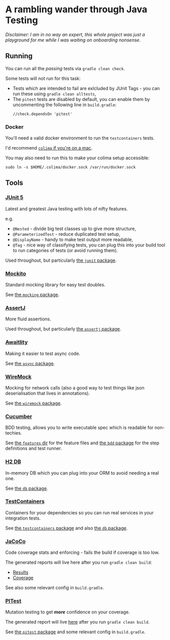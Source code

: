 # A rambling wander through Java Testing

_Disclaimer: I am in no way an expert, this whole project was just a playground for me while I was waiting on onboarding nonsense._

## Running

You can run all the _passing_ tests via `gradle clean check`.

Some tests will not run for this task:

- Tests which are intended to fail are exlcluded by JUnit Tags - you can run these using `gradle clean alltests`,
- The `pitest` tests are disabled by default, you can enable them by uncommenting the following line in `build.gradle`:
  ```
  //check.dependsOn 'pitest'
  ```

### Docker

You'll need a valid docker environment to run the `testcontainers` tests.

I'd recommend [`colima` if you're on a mac](https://github.com/abiosoft/colima).

You may also need to run this to make your colima setup accessible:
```shell
sudo ln -s $HOME/.colima/docker.sock /var/run/docker.sock
```

## Tools

### [JUnit 5](https://junit.org/junit5/)

Latest and greatest Java testing with lots of nifty features.

e.g.
- `@Nested` - divide big test classes up to give more structure,
- `@ParameterizedTest` - reduce duplicated test setup,
- `@DisplayName` - handy to make test output more readable,
- `@Tag` - nice way of classifying tests, you can plug this into your build tool to run categories of tests (or avoid running them).

Used throughout, but particularly [the `junit` package](./src/test/java/com/example/testing/junit).

### [Mockito](https://github.com/mockito/mockito)

Standard mocking library for easy test doubles.

See [the `mocking` package](./src/test/java/com/example/testing/mocking).

### [AssertJ](https://assertj.github.io/doc/)

More fluid assertions.

Used throughout, but particularly [the `assertj` package](./src/test/java/com/example/testing/assertj).

### [Awaitlity](https://github.com/awaitility/awaitility)

Making it easier to test async code.

See [the `async` package](./src/test/java/com/example/testing/async).

### [WireMock](https://wiremock.org/)

Mocking for network calls (also a good way to test things like json deserialisation that lives in annotations).

See [the `wiremock` package](./src/test/java/com/example/testing/wiremock).

### [Cucumber](https://github.com/cucumber/cucumber-jvm)

BDD testing, allows you to write executable spec which is readable for non-techies.

See [the `features` dir](./src/test/resources/features) for the feature files and [the `bdd` package](./src/test/java/com/example/testing/bdd) for the step definitions and test runner.

### [H2 DB](https://www.h2database.com/html/main.html)

In-memory DB which you can plug into your ORM to avoid needing a real one.

See [the `db` package](./src/test/java/com/example/testing/db).

### [TestContainers](https://testcontainers.com/)

Containers for your dependencies so you can run real services in your integration tests.

See [the `testcontainers` package](./src/test/java/com/example/testing/testcontainers) and also [the `db` package](./src/test/java/com/example/testing/db).

### [JaCoCo](https://www.eclemma.org/jacoco/)

Code coverage stats and enforcing - fails the build if coverage is too low.

The generated reports will live here after you run `gradle clean build`:

- [Results](build/reports/tests/test/index.html)
- [Coverage](build/jacocoHtml/index.html)

See also some relevant config in `build.gradle`.

### [PITest](https://pitest.org/)

Mutation testing to get **_more_** confidence on your coverage.

The generated report will live [here](build/reports/pitest/index.html) after you run `gradle clean build`.

See [the `pitest` package](./src/test/java/com/example/testing/pitest) and some relevant config in `build.gradle`.
